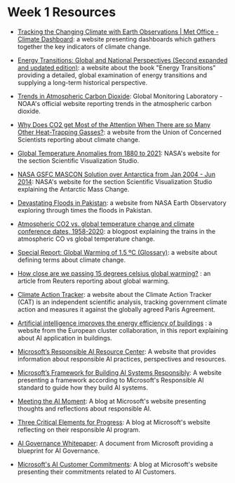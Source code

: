 # Week 1 Resources

* [Tracking the Changing Climate with Earth Observations | Met Office - Climate Dashboard](https://climate.metoffice.cloud/dashboard.html): a website presenting dashboards which gathers together the key indicators of climate change.

* [Energy Transitions: Global and National Perspectives (Second expanded and updated edition)](https://vaclavsmil.com/2016/12/14/energy-transitions-global-and-national-perspectives-second-expanded-and-updated-edition/): a website about the book "Energy Transitions" providing a detailed, global examination of energy transitions and supplying a long-term historical perspective.

* [Trends in Atmospheric Carbon Dioxide](https://gml.noaa.gov/ccgg/trends/): Global Monitoring Laboratory - NOAA's official website reporting trends in the atmospheric carbon dioxide.

* [Why Does CO2 get Most of the Attention When There are so Many Other Heat-Trapping Gasses?](https://www.ucsusa.org/resources/why-does-co2-get-more-attention-other-gases): a website from the Union of Concerned Scientists reporting about climate change.

* [Global Temperature Anomalies from 1880 to 2021](https://svs.gsfc.nasa.gov/4964): NASA's website for the section Scientific Visualization Studio.

* [NASA GSFC MASCON Solution over Antarctica from Jan 2004 - Jun 2014](https://svs.gsfc.nasa.gov/cgi-bin/details.cgi?aid=4347): NASA's website for the section Scientific Visualization Studio explaining the Antarctic Mass Change.

* [Devastating Floods in Pakistan](https://earthobservatory.nasa.gov/images/150279/devastating-floods-in-pakistan): a website from NASA Earth Observatory exploring through times the floods in Pakistan.

* [Atmospheric CO2 vs. global temperature change and climate conference dates, 1958-2020](https://desdemonadespair.net/2022/01/graph-of-the-day-atmospheric-co2-vs-global-temperature-change-and-climate-conference-dates-1958-2020.html): a blogpost explaining the trains in the atmospheric CO vs global temperature change.

* [Special Report: Global Warming of 1.5 ºC (Glossary)](https://www.ipcc.ch/sr15/chapter/glossary/): a website about defining terms about climate change.

* [How close are we passing 15 degrees celsius global warming?](https://www.reuters.com/business/cop/how-close-are-we-passing-15-degrees-celsius-global-warming-2022-11-14/)
:  an article from Reuters reporting about global warming.

* [Climate Action Tracker](https://climateactiontracker.org/): a website about the Climate Action Tracker (CAT) is an independent scientific analysis, tracking government climate action and measures it against the globally agreed Paris Agreement.

* [Artificial intelligence improves the energy efficiency of buildings](https://clustercollaboration.eu/content/artificial-intelligence-improves-energy-efficiency-buildings)
: a website from the European cluster collaboration, in this report explaining about AI application in buildings.

* [Microsoft’s Responsible AI Resource Center](https://www.microsoft.com/en-us/ai/responsible-ai?activetab=pivot1%3aprimaryr6): A website that provides information about responsible AI practices, perspectives and resources.

* [Microsoft’s Framework for Building AI Systems Responsibly](https://blogs.microsoft.com/on-the-issues/2022/06/21/microsofts-framework-for-building-ai-systems-responsibly/): A website presenting a framework according to Microsoft's Responsible AI standard to guide how they build AI systems.

* [Meeting the AI Moment](https://blogs.microsoft.com/on-the-issues/2023/02/02/responsible-ai-chatgpt-artificial-intelligence/): A blog at Microsoft's website presenting thoughts and reflections about responsible AI.

* [Three Critical Elements for Progress](https://blogs.microsoft.com/on-the-issues/2023/05/01/responsible-ai-standards-principles-governance-progress/): A blog at Microsoft's website reflecting on their responsible AI program.

* [AI Governance Whitepaper](https://query.prod.cms.rt.microsoft.com/cms/api/am/binary/RW14Gtw): A document from Microsoft providing a blueprint for AI Governance.

* [Microsoft's AI Customer Commitments](https://blogs.microsoft.com/blog/2023/06/08/announcing-microsofts-ai-customer-commitments/): A blog at Microsoft's website presenting their commitments related to AI Customers.